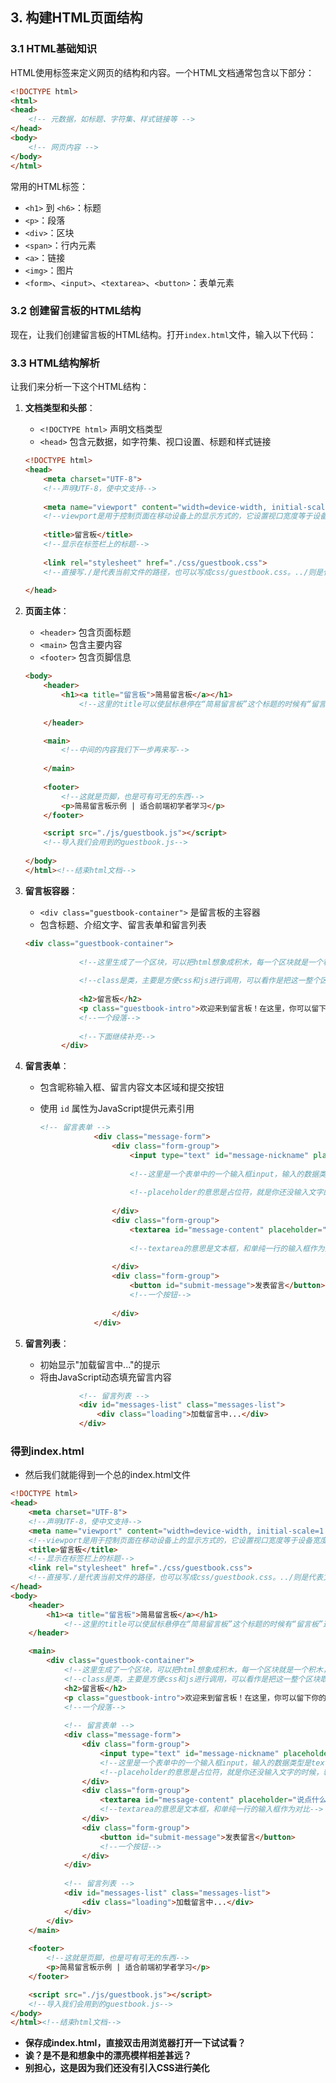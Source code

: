 ## 3. 构建HTML页面结构

### 3.1 HTML基础知识

HTML使用标签来定义网页的结构和内容。一个HTML文档通常包含以下部分：

```html
<!DOCTYPE html>
<html>
<head>
    <!-- 元数据，如标题、字符集、样式链接等 -->
</head>
<body>
    <!-- 网页内容 -->
</body>
</html>
```

常用的HTML标签：

- `<h1>` 到 `<h6>`：标题
- `<p>`：段落
- `<div>`：区块
- `<span>`：行内元素
- `<a>`：链接
- `<img>`：图片
- `<form>`、`<input>`、`<textarea>`、`<button>`：表单元素

### 3.2 创建留言板的HTML结构

现在，让我们创建留言板的HTML结构。打开`index.html`文件，输入以下代码：

### 3.3 HTML结构解析

让我们来分析一下这个HTML结构：

1. **文档类型和头部**：

   - `<!DOCTYPE html>` 声明文档类型
   - `<head>` 包含元数据，如字符集、视口设置、标题和样式链接

   ```html
   <!DOCTYPE html>
   <head>
       <meta charset="UTF-8">
       <!--声明UTF-8，使中文支持-->
       
       <meta name="viewport" content="width=device-width, initial-scale=1.0">
       <!--viewport是用于控制页面在移动设备上的显示方式的，它设置视口宽度等于设备宽度并初始缩放比例为1.0，这是响应式设计的基础，如果不考虑移动端适配可以不加。-->
       
       <title>留言板</title>
       <!--显示在标签栏上的标题-->
       
       <link rel="stylesheet" href="./css/guestbook.css">
       <!--直接写./是代表当前文件的路径，也可以写成css/guestbook.css。../则是代表文件所在上一级目录-->
       
   </head>
   ```

   

2. **页面主体**：

   - `<header>` 包含页面标题
   - `<main>` 包含主要内容
   - `<footer>` 包含页脚信息

   ```html
   <body>
       <header>
           <h1><a title="留言板">简易留言板</a></h1>
               <!--这里的title可以使鼠标悬停在“简易留言板”这个标题的时候有“留言板”这三个字的提示-->
           
       </header>
   
       <main>
           <!--中间的内容我们下一步再来写-->
           
       </main>
       
       <footer>
           <!--这就是页脚，也是可有可无的东西-->
           <p>简易留言板示例 | 适合前端初学者学习</p>
       </footer>
   
       <script src="./js/guestbook.js"></script>
       <!--导入我们会用到的guestbook.js-->
       
   </body>
   </html><!--结束html文档-->
   ```

   

3. **留言板容器**：

   - `<div class="guestbook-container">` 是留言板的主容器
   - 包含标题、介绍文字、留言表单和留言列表

   ```html
   <div class="guestbook-container">
       
               <!--这里生成了一个区块，可以把html想象成积木，每一个区块就是一个积木，方便模块化管理-->
       
               <!--class是类，主要是方便css和js进行调用，可以看作是把这一整个区块取了个昵称-->
       
               <h2>留言板</h2>
               <p class="guestbook-intro">欢迎来到留言板！在这里，你可以留下你的想法、建议或者只是打个招呼。</p>
               <!--一个段落-->
               
               <!--下面继续补充-->
           </div>
   ```

   

4. **留言表单**：

   - 包含昵称输入框、留言内容文本区域和提交按钮

   - 使用 `id` 属性为JavaScript提供元素引用

     ```html
     <!-- 留言表单 -->
                 <div class="message-form">
                     <div class="form-group">
                         <input type="text" id="message-nickname" placeholder="昵称" required>
                         
                         <!--这里是一个表单中的一个输入框input，输入的数据类型是text，赋值到一个变量（id）message-nickname中-->
                         
                         <!--placeholder的意思是占位符，就是你还没输入文字的时候，输入框会显示的。required代表是要求必填-->
                         
                     </div>
                     <div class="form-group">
                         <textarea id="message-content" placeholder="说点什么吧..." required></textarea>
                         
                         <!--textarea的意思是文本框，和单纯一行的输入框作为对比-->
                         
                     </div>
                     <div class="form-group">
                         <button id="submit-message">发表留言</button>
                         <!--一个按钮-->
                         
                     </div>
                 </div>
     ```

     

5. **留言列表**：

   - 初始显示"加载留言中..."的提示
   - 将由JavaScript动态填充留言内容

   ```html
               <!-- 留言列表 -->
               <div id="messages-list" class="messages-list">
                   <div class="loading">加载留言中...</div>
               </div>
   ```

### 得到index.html

- 然后我们就能得到一个总的index.html文件

```html
<!DOCTYPE html>
<head>
    <meta charset="UTF-8">
    <!--声明UTF-8，使中文支持-->
    <meta name="viewport" content="width=device-width, initial-scale=1.0">
    <!--viewport是用于控制页面在移动设备上的显示方式的，它设置视口宽度等于设备宽度并初始缩放比例为1.0，这是响应式设计的基础，如果不考虑移动端适配可以不加。-->
    <title>留言板</title>
    <!--显示在标签栏上的标题-->
    <link rel="stylesheet" href="./css/guestbook.css">
    <!--直接写./是代表当前文件的路径，也可以写成css/guestbook.css。../则是代表文件所在上一级目录-->
</head>
<body>
    <header>
        <h1><a title="留言板">简易留言板</a></h1>
            <!--这里的title可以使鼠标悬停在“简易留言板”这个标题的时候有“留言板”这三个字的提示-->
    </header>

    <main>
        <div class="guestbook-container">
            <!--这里生成了一个区块，可以把html想象成积木，每一个区块就是一个积木，方便模块化管理-->
            <!--class是类，主要是方便css和js进行调用，可以看作是把这一整个区块取了个昵称-->
            <h2>留言板</h2>
            <p class="guestbook-intro">欢迎来到留言板！在这里，你可以留下你的想法、建议或者只是打个招呼。</p>
            <!--一个段落-->
            
            <!-- 留言表单 -->
            <div class="message-form">
                <div class="form-group">
                    <input type="text" id="message-nickname" placeholder="昵称" required>
                    <!--这里是一个表单中的一个输入框input，输入的数据类型是text，赋值到一个变量（id）message-nickname中-->
                    <!--placeholder的意思是占位符，就是你还没输入文字的时候，输入框会显示的。required代表是要求必填-->
                </div>
                <div class="form-group">
                    <textarea id="message-content" placeholder="说点什么吧..." required></textarea>
                    <!--textarea的意思是文本框，和单纯一行的输入框作为对比-->
                </div>
                <div class="form-group">
                    <button id="submit-message">发表留言</button>
                    <!--一个按钮-->
                </div>
            </div>
            
            <!-- 留言列表 -->
            <div id="messages-list" class="messages-list">
                <div class="loading">加载留言中...</div>
            </div>
        </div>
    </main>
    
    <footer>
        <!--这就是页脚，也是可有可无的东西-->
        <p>简易留言板示例 | 适合前端初学者学习</p>
    </footer>

    <script src="./js/guestbook.js"></script>
    <!--导入我们会用到的guestbook.js-->
</body>
</html><!--结束html文档-->
```

- **保存成index.html，直接双击用浏览器打开一下试试看？**
- **诶？是不是和想象中的漂亮模样相差甚远？**
- **别担心，这是因为我们还没有引入CSS进行美化**